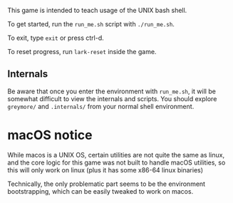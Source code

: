 This game is intended to teach usage of the UNIX bash shell.

To get started, run the `run_me.sh` script with `./run_me.sh`.

To exit, type `exit` or press ctrl-d.

To reset progress, run `lark-reset` inside the game.

## Internals

Be aware that once you enter the environment with `run_me.sh`, it will be somewhat difficult to view the internals and scripts.  You should explore `greymore/` and `.internals/` from your normal shell environment.

# macOS notice

While macos is a UNIX OS, certain utilities are not quite the same as linux, and the core logic
for this game was not built to handle macOS utilities, so this will only work on linux (plus it has some x86-64 linux
binaries)

Technically, the only problematic part seems to be the environment bootstrapping, which can be easily tweaked to work on macos.
